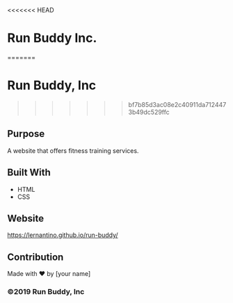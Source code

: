 <<<<<<< HEAD
# Run Buddy Inc.

=======
# Run Buddy, Inc
>>>>>>> bf7b85d3ac08e2c40911da7124473b49dc529ffc

## Purpose
A website that offers fitness training services. 

## Built With
* HTML
* CSS

## Website
https://lernantino.github.io/run-buddy/

## Contribution
Made with ❤️ by [your name]

### ©️2019 Run Buddy, Inc 
